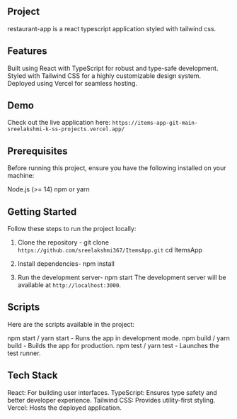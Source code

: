 Project
-------
restaurant-app is a react typescript application styled with tailwind css.

Features
--------
Built using React with TypeScript for robust and type-safe development.
Styled with Tailwind CSS for a highly customizable design system.
Deployed using Vercel for seamless hosting.

Demo
-----
Check out the live application here: `https://items-app-git-main-sreelakshmi-k-ss-projects.vercel.app/`

Prerequisites
-------------
Before running this project, ensure you have the following installed on your machine:

Node.js (>= 14)
npm or yarn

Getting Started
---------------
Follow these steps to run the project locally:

1. Clone the repository -
    git clone `https://github.com/sreelakshmi367/ItemsApp.git`
    cd ItemsApp

2. Install dependencies-
    npm install

3. Run the development server-
    npm start
    The development server will be available at `http://localhost:3000`.


Scripts
-------
Here are the scripts available in the project:

npm start / yarn start - Runs the app in development mode.
npm build / yarn build - Builds the app for production.
npm test / yarn test - Launches the test runner.

Tech Stack
-----------
React: For building user interfaces.
TypeScript: Ensures type safety and better developer experience.
Tailwind CSS: Provides utility-first styling.
Vercel: Hosts the deployed application.


